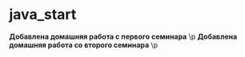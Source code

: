 # java_start
**Добавлена домашняя работа с первого семинара** \p
**Добавлена домашняя работа со второго семинара** \p
